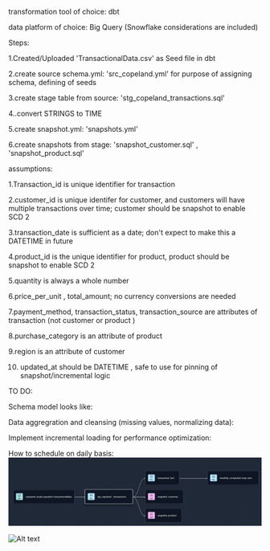 transformation tool of choice: dbt


data platform of choice: Big Query (Snowflake considerations are included)


Steps:


1.Created/Uploaded 'TransactionalData.csv' as Seed file in dbt 


2.create source schema.yml: 'src_copeland.yml' for purpose of assigning schema, defining of seeds


3.create stage table from source: 'stg_copeland_transactions.sql'


4..convert STRINGS to TIME


5.create snapshot.yml: 'snapshots.yml'



6.create snapshots from stage: 'snapshot_customer.sql' , 'snapshot_product.sql'



assumptions: 


1.Transaction_id is unique identifier for transaction


2.customer_id is unique identifer for customer, and customers will have multiple transactions over time; customer should be snapshot to enable SCD 2


3.transaction_date is sufficient as a date; don't expect to make this a DATETIME in future


4.product_id is the unique identifier for product, product should be snapshot to enable SCD 2


5.quantity is always a whole number


6.price_per_unit , total_amount; no currency conversions are needed


7.payment_method, transaction_status, transaction_source are attributes of transaction (not customer or product )


8.purchase_category is an attribute of product


9.region is an attribute of customer


10. updated_at should be DATETIME , safe to use for pinning of snapshot/incremental logic

    

TO DO: 

Schema model looks like:


Data aggregration and cleansing (missing values, normalizing data):


Implement incremental loading for performance optimization:


How to schedule on daily basis:
![Alt text](https://github.com/mallsup75/FanPy/blob/cope/ETL_Pipeline/dbt-etl-pipeline.JPG)

![Alt text](path/to/your/image.jpeg)
